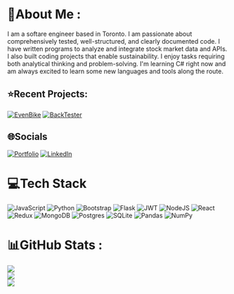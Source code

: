 # 💫About Me :
I am a softare engineer based in Toronto.
I am passionate about comprehensively tested, well-structured, and clearly documented code. I have written programs to analyze and integrate stock market data and APIs. I also built coding projects that enable sustainability. I enjoy tasks requiring both analytical thinking and problem-solving. 
I'm learning C# right now and am always excited to learn some new languages and tools along the route.

## ⭐️Recent Projects:
[![EvenBike](https://img.shields.io/badge/EB-EvenBike-green)]([https://www.yangliu541.com](https://github.com/nonagonyang/evenbike_backend)) 
[![BackTester](https://img.shields.io/badge/BT-BackTester-black)](https://github.com/nonagonyang/backtester) 


## 🌐Socials
[![Portfolio](https://img.shields.io/badge/YL-Portfolio-teal)](https://www.yangliu541.com) 
[![LinkedIn](https://img.shields.io/badge/LinkedIn-%230077B5.svg?logo=linkedin&logoColor=white)](https://linkedin.com/in/yangliu541) 

# 💻Tech Stack
![JavaScript](https://img.shields.io/badge/javascript-%23323330.svg?style=for-the-badge&logo=javascript&logoColor=%23F7DF1E) ![Python](https://img.shields.io/badge/python-3670A0?style=for-the-badge&logo=python&logoColor=ffdd54) ![Bootstrap](https://img.shields.io/badge/bootstrap-%23563D7C.svg?style=for-the-badge&logo=bootstrap&logoColor=white) ![Flask](https://img.shields.io/badge/flask-%23000.svg?style=for-the-badge&logo=flask&logoColor=white) ![JWT](https://img.shields.io/badge/JWT-black?style=for-the-badge&logo=JSON%20web%20tokens) ![NodeJS](https://img.shields.io/badge/node.js-6DA55F?style=for-the-badge&logo=node.js&logoColor=white) ![React](https://img.shields.io/badge/react-%2320232a.svg?style=for-the-badge&logo=react&logoColor=%2361DAFB) ![Redux](https://img.shields.io/badge/redux-%23593d88.svg?style=for-the-badge&logo=redux&logoColor=white) ![MongoDB](https://img.shields.io/badge/MongoDB-%234ea94b.svg?style=for-the-badge&logo=mongodb&logoColor=white) ![Postgres](https://img.shields.io/badge/postgres-%23316192.svg?style=for-the-badge&logo=postgresql&logoColor=white) ![SQLite](https://img.shields.io/badge/sqlite-%2307405e.svg?style=for-the-badge&logo=sqlite&logoColor=white) ![Pandas](https://img.shields.io/badge/pandas-%23150458.svg?style=for-the-badge&logo=pandas&logoColor=white) ![NumPy](https://img.shields.io/badge/numpy-%23013243.svg?style=for-the-badge&logo=numpy&logoColor=white)
# 📊GitHub Stats :
![](https://github-readme-stats.vercel.app/api?username=nonagonyang&theme=blueberry&hide_border=true&include_all_commits=true&count_private=false)<br/>
![](https://github-readme-streak-stats.herokuapp.com/?user=nonagonyang&theme=blueberry&hide_border=true)<br/>
![](https://github-readme-stats.vercel.app/api/top-langs/?username=nonagonyang&theme=blueberry&hide_border=true&include_all_commits=true&count_private=false&layout=compact)
